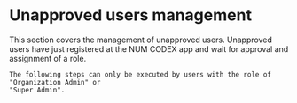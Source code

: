 # Unapproved users management

This section covers the management of unapproved users. Unapproved users have just registered at
the NUM CODEX app and wait for approval and assignment of a role.

```{important}
The following steps can only be executed by users with the role of "Organization Admin" or
"Super Admin".
```

